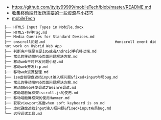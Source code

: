 - https://github.com/jtyjty99999/mobileTech/blob/master/README.md
- [收集移动端开发所需要的一些资源与小技巧](https://juejin.im/entry/57f4662e0bd1d000589cd0be)
- [mobileTech](https://github.com/wangfulin/mobileTech)

```
├── HTML5 Input Types in Mobile.docx
├── HTML5-各种Tag.md
├── Media Queries for Standard Devices.md
├── onscroll问题.md                                #onscroll event did not work on Hybrid Web App
├── 判断客户端是否是iOS或者Android手机移动端.md
├── 常见的移动端Web页面问题解决方案.md
├── 移动web平时开发问题小结.md
├── 移动web开发tip.md
├── 移动web资源整理.md
├── iso虚拟键盘遮挡input输入框问题&fixed+input布局bug.md
├── 常见的移动端Web页面问题解决方案.md
├── 移动端Web开发调试之Weinre调试.md
├── 移动端触屏框架iscroll.js的使用.md
├── 移动端触屏框架的使用Hammer.md
├── 获取viewport高度when soft keyboard is on.md
├── 虚拟键盘遮挡input输入框问题&fixed+input布局bug.md
└── 远程调试工具.md
```
